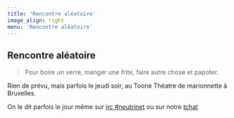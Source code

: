 ```yaml
---
title: 'Rencontre aléatoire'
image_align: right
menu: 'Rencontre aléatoire'
---
```


## Rencontre aléatoire
> Pour boire un verre, manger une frite, faire autre chose et papoter.

Rien de prévu, mais parfois le jeudi soir, au Toone Théatre de marionnette à Bruxelles.

On le dit parfois le jour même sur [irc #neutrinet](https://webchat.freenode.net/?channels=neutrinet) ou sur notre [tchat](https://chat.neutrinet.be)